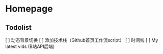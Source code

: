 # Homepage

## Todolist

[ ] 动态背景切换
[ ] 添加技术栈（Github首页工作流script）
[ ] 时间线
[ ] My latest vids (B站API后端)
